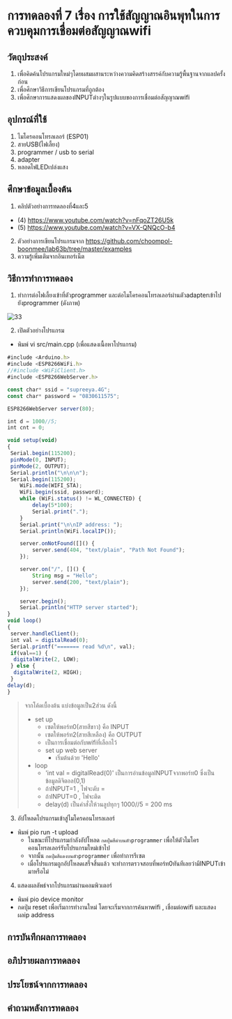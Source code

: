 # การทดลองที่ 7 เรื่อง การใช้สัญญาณอินพุทในการควบคุมการเชื่อมต่อสัญญาณwifi
## วัตถุประสงค์
1. เพื่อคิดค้นโปรแกรมใหม่ๆโดยผสมผสานระหว่างความคิดสร้างสรรค์กับความรู้พื้นฐานจากแลปครั้งก่อน
2. เพื่อศึกษาวิธีการเขียนโปรแกรมที่ถูกต้อง
3. เพื่อศึกษาการแสดงผลของINPUTต่างๆในรูปแบบของการเชื่อมต่อสัญญาณwifi
## อุปกรณ์ที่ใช้
1. ไมโครคอนโทรลเลอร์ (ESP01)
2. สายUSB(ไฟเลี้ยง)
3. programmer / usb to serial
4. adapter
5. หลอดไฟLEDเปล่งแสง
## ศึกษาข้อมูลเบื้องต้น
1. คลิปตัวอย่างการทดลองที่4และ5
* (4) https://www.youtube.com/watch?v=nFqoZT26U5k
* (5) https://www.youtube.com/watch?v=VX-QNQcO-b4
2. ตัวอย่างการเขียนโปรแกรมจาก https://github.com/choompol-boonmee/lab63b/tree/master/examples
3. ความรู้เพิ่มเติมจากอินเทอร์เน็ต
## วิธีการทำการทดลอง
1. ทำการต่อไฟเลี้ยงเข้าที่ตัวprogrammer และต่อไมโครคอนโทรลเลอร์ผ่านตัวadapterเข้าไปยังprogrammer (ดังภาพ)

![33](https://user-images.githubusercontent.com/80879818/112346747-d51a9800-8cf8-11eb-824c-b69084d3c0ad.jpg)

2. เปิดตัวอย่างโปรแกรม
* พิมพ์ vi src/main.cpp (เพื่อแสดงเนื้อหาโปรแกรม)
```javascript
#include <Arduino.h>
#include <ESP8266WiFi.h>
//#include <WiFiClient.h>
#include <ESP8266WebServer.h>

const char* ssid = "supreeya.4G";
const char* password = "0830611575";

ESP8266WebServer server(80);

int d = 1000//5;
int cnt = 0;

void setup(void)
{
 Serial.begin(115200);
 pinMode(0, INPUT);
 pinMode(2, OUTPUT);
 Serial.println("\n\n\n");
 Serial.begin(115200);
	WiFi.mode(WIFI_STA);
	WiFi.begin(ssid, password);
	while (WiFi.status() != WL_CONNECTED) {
		delay(5*100);
		Serial.print(".");
	}
	Serial.print("\n\nIP address: ");
	Serial.println(WiFi.localIP());

	server.onNotFound([]() {
		server.send(404, "text/plain", "Path Not Found");
	});

	server.on("/", []() {
		String msg = "Hello";
		server.send(200, "text/plain");
	});

	server.begin();
	Serial.println("HTTP server started");
}
void loop()
{
 server.handleClient();
 int val = digitalRead(0);
 Serial.printf("======= read %d\n", val);
 if(val==1) {
  digitalWrite(2, LOW);
 } else {
  digitalWrite(2, HIGH);
 }
delay(d);
}
```
> จากโค้ดเบื้องต้น แบ่งข้อมูลเป็น2ส่วน ดังนี้
> * set up
>   * เซตให้พอร์ท0(สายสีขาว) คือ INPUT
>   * เซตให้พอร์ท2(สายสีเหลือง) คือ OUTPUT
>   * เป็นการเชื่อมต่อกับwifiที่เลือกไว้
>   * set up web server
>   	* เริ่มต้นด้วย 'Hello'
> * loop
>   * 'int val = digitalRead(0)' เป็นการอ่านข้อมูลINPUTจากพอร์ท0 ซึ่งเป็นข้อมูลดิจิตอล(0,1)
>   * ถ้าINPUT=1 , ไฟจะดับ = 
>   * ถ้าINPUT=0 , ไฟจะติด
>   * delay(d) เป็นคำสั่งให้วนลูปทุกๆ 1000//5 = 200 ms
3. อัปโหลดโปรแกรมเข้าสู่ไมโครคอนโทรลเลอร์
* พิมพ์ pio run -t upload
  * ในขณะที่โปรแกรมกำลังอัปโหลด `กดปุ่มสีดำบนตัวprogrammer` เพื่อให้ตัวไมโครคอนโทรลเลอร์รับโปรแกรมใหม่เข้าไป
  * จากนั้น `กดปุ่มสีแดงบนตัวprogrammer` เพื่อทำการรีเซต
  * เมื่อโปรแกรมถูกอัปโหลดเสร็จสิ้นแล้ว จะทำการตรวจสอบที่พอร์ท0ทันทีเลยว่ามีINPUTเข้ามาหรือไม่
4. แสดงผลลัพธ์จากโปรแกรมผ่านคอมพิวเตอร์
* พิมพ์ pio device monitor
* กดปุ่ม reset เพื่อเริ่มการทำงานใหม่ โดยจะเริ่มจากการค้นหาwifi , เชื่อมต่อwifi และแสดงผลip address

## การบันทึกผลการทดลอง

## อภิปรายผลการทดลอง
## ประโยชน์จากการทดลอง
## คำถามหลังการทดลอง
